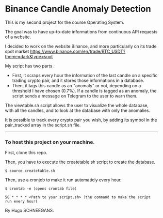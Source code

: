 # Binance Candle Anomaly Detection

This is my second project for the course Operating System.

The goal was to have up-to-date informations from continuous API requests of a website.

I decided to work on the website Binance, and more particularly on its trade spot market https://www.binance.com/en/trade/BTC_USDT?theme=dark&type=spot 

My script has two parts :
  
  - First, it scraps every hour the information of the last candle on a specific trading crypto pair, and it stores those informations in a database.
  - Then, it tags this candle as an "anomaly" or not, depending on a threshold I have chosen (0.7%). If a candle is tagged as an anomaly, the script sends a message on Telegram to the user to warn them.
  
The viewtable.sh script allows the user to visualize the whole database, with all the candles, and to look at the database with only the anomalies.

It is possible to track every crypto pair you wish, by adding its symbol in the pair_tracked array in the script.sh file.

-----------------------------------------------------------------------------------------------------------------------------------------------------------------

### To host this project on your machine.

First, clone this repo.

Then, you have to execute the createtable.sh script to create the database.

```
$ source createtable.sh
```

Then, use a cronjob to make it run automaticly every hour.

```
$ crontab -e (opens crontab file)

58 * * * * <Path to your script.sh> (the command to make the script run every hour)
```

By Hugo SCHNEEGANS.
